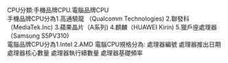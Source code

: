 CPU分類:手機品牌CPU.電腦品牌CPU  
手機品牌CPU分為1.高通驍龍 （Qualcomm Technologies)  2.聯發科（MediaTek.Inc)  3.蘋果晶片（A系列)  4.麒麟（HUAWEI Kirin)  5.獵戶座處理器 （Samsung S5PV310)  
電腦品牌CPU分為1.Intel  2.AMD
電腦CPU規格分為:  處理器編號  處理器推出日期  處理器核心數量  處理器執行續數量  處理器基礎頻率  


